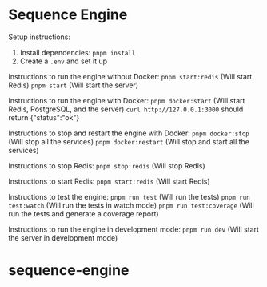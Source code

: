 # Sequence Engine

Setup instructions:

1. Install dependencies: `pnpm install`
2. Create a `.env` and set it up

Instructions to run the engine without Docker:
`pnpm start:redis` (Will start Redis)
`pnpm start` (Will start the server)

Instructions to run the engine with Docker:
`pnpm docker:start` (Will start Redis, PostgreSQL, and the server)
`curl http://127.0.0.1:3000` should return {"status":"ok"}

Instructions to stop and restart the engine with Docker:
`pnpm docker:stop` (Will stop all the services)
`pnpm docker:restart` (Will stop and start all the services)

Instructions to stop Redis:
`pnpm stop:redis` (Will stop Redis)

Instructions to start Redis:
`pnpm start:redis` (Will start Redis)

Instructions to test the engine:
`pnpm run test` (Will run the tests)
`pnpm run test:watch` (Will run the tests in watch mode)
`pnpm run test:coverage` (Will run the tests and generate a coverage report)

Instructions to run the engine in development mode:
`pnpm run dev` (Will start the server in development mode)
# sequence-engine

